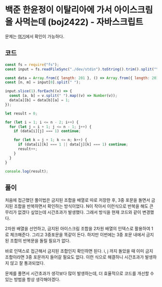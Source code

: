 # 백준 한윤정이 이탈리아에 가서 아이스크림을 사먹는데 (boj2422) - 자바스크립트

문제는 [여기](https://www.acmicpc.net/problem/2422)에서 확인이 가능하다.

## 코드

```javascript
const fs = require("fs");
const input = fs.readFileSync("./dev/stdin").toString().trim().split("\n");

const data = Array.from({ length: 201 }, () => Array.from({ length: 201 }, () => 0));
const [n, m] = input[0].split(" ");

input.slice(1).forEach((v) => {
  const [a, b] = v.split(" ").map((v) => Number(v));
  data[a][b] = data[b][a] = 1;
});

let result = 0;

for (let i = 1; i <= n - 2; i++) {
  for (let j = i + 1; j <= n - 1; j++) {
    if (data[i][j] === 1) continue;

    for (let k = j + 1; k <= n; k++) {
      if (data[i][k] === 1 || data[j][k] === 1) continue;
      result++;
    }
  }
}

console.log(result);
```

## 풀이

처음에 접근했던 풀이법은 금지된 조합을 배열로 따로 저장한 후, 3중 포문을 돌면서 금지된 조합을 반복하면서 확인하는 방식이었다.
N이 작아서 이런식으로 반복을 해도 큰 무리가 없겠다 싶었는데 시간초과가 발생했다. 그래서 방식을 현재 코드와 같이 변경했다.

2차원 배열을 선언하고, 금지된 아이스크림 조합을 2차원 배열의 인덱스로 활용하여 1로 체크해준다. 그리고 3중포문을 똑같이 돈다. 하지만 이번에는 3중 포문 내에서 금지된 조합의 반복문을 돌릴 필요가 없다.

바로 인덱스로 접근해서 금지된 조합인지 확인하면 된다. i, j 까지 돌았을 때 이미 금지 조합이라면 3중 포문까지 들어갈 필요도 없다.
이런 식으로 해결하니 시간초과가 발생하지 않고 잘 통과되었다.

문제를 풀면서 시간초과가 생각보다 많이 발생하는데, 더 효율적으로 코드를 개선할 수 있는 방법을 항상 생각해야겠다.
